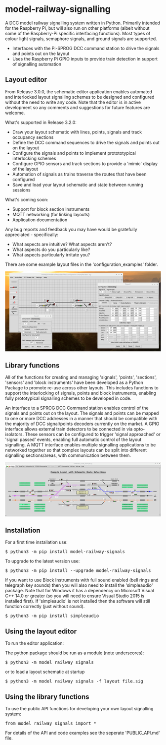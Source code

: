 # model-railway-signalling

A DCC model railway signalling system written in Python. Primarily intended for the Raspberry Pi, but 
will also run on other platforms (albeit without some of the Raspberry-Pi specific interfacing functions). 
Most types of colour light signals, semaphore signals, and ground signals are supported.
* Interfaces with the Pi-SPROG DCC command station to drive the signals and points out on the layout
* Uses the Raspberry Pi GPIO inputs to provide train detection in support of signalling automation

## Layout editor

From Release 3.0.0, the schematic editor application enables automated and interlocked layout signalling 
schemes to be designed and configured without the need to write any code. Note that the editor is in
active development so any comments and suggestions for future features are welcome.

What's supported in Release 3.2.0:
* Draw your layout schematic with lines, points, signals and track occupancy sections
* Define the DCC command sequences to drive the signals and points out on the layout
* Configure the signals and points to implement protototypical interlocking schemes
* Configure GPIO sensors and track sections to provide a 'mimic' display of the layout
* Automation of signals as trains traverse the routes that have been configured
* Save and load your layout schematic and state between running sessions

What's coming soon:
* Support for block section instruments
* MQTT networking (for linking layouts)
* Application documentation

Any bug reports and feedback you may have would be gratefully appreciated - specifically:
* What aspects are intuitive? What aspects aren't?
* What aspects do you particularly like?
* What aspects particularly irritate you?

There are some example layout files in the 'configuration_examples' folder.

![Example Screenshot](https://github.com/johnrm174/model-railway-signalling/blob/main/README_screenshot2.png)
## Library functions

All of the functions for creating and managing 'signals', 'points', 'sections', 'sensors' and 'block instruments' 
have been developed as a Python Package to promote re-use across other layouts. This includes functions to support 
the interlocking of signals, points and block instruments, enabling fully prototypical signalling schemes to be 
developed in code.

An interface to a SPROG DCC Command station enables control of the signals and points out on the layout. 
The signals and points can be mapped to one or more DCC addresses in a manner that should be compatible with 
the majority of DCC signal/points decoders currently on the market. A GPIO interface allows external train 
detectors to be connected in via opto-isolators. These sensors can be configured to trigger 'signal approached' 
or 'signal passed' events, enabling full automatic control of the layout signalling. A MQTT interface enables 
multiple signalling applications to be networked together so that complex layouts can be split into different 
signalling sections/areas, with communication between them.

![Example Screenshot](https://github.com/johnrm174/model-railway-signalling/blob/main/README_screenshot1.png)

## Installation

For a first time installation use:
<pre>
$ python3 -m pip install model-railway-signals 
</pre>
To upgrade to the latest version use:
<pre>
$ python3 -m pip install --upgrade model-railway-signals 
</pre>
If you want to use Block Instruments with full sound enabled (bell rings and telegraph key sounds)
then you will also need to install the 'simpleaudio' package. Note that for Windows it has a dependency 
on Microsoft Visual C++ 14.0 or greater (so you will need to ensure Visual Studio 2015 is installed first).
If 'simpleaudio' is not installed then the software will still function correctly (just without sound).
<pre>
$ python3 -m pip install simpleaudio
</pre>

## Using the layout editor

To run the editor application:

The python package should be run as a module (note underscores):
<pre>
$ python3 -m model_railway_signals
</pre>
or to load a layout schematic at startup
<pre>
$ python3 -m model_railway_signals -f layout_file.sig
</pre>

## Using the library functions

To use the public API functions for developing your own layout signalling system:
<pre>
from model_railway_signals import * 
</pre>
For details of the API and code examples see the seperate 'PUBLIC_API.md' file.

